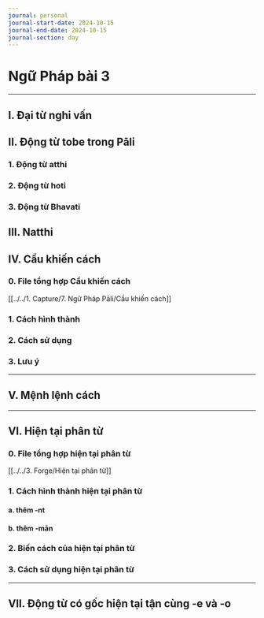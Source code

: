 ```yaml
---
journal: personal
journal-start-date: 2024-10-15
journal-end-date: 2024-10-15
journal-section: day
---
```

# Ngữ Pháp bài 3
---
## I. Đại từ nghi vấn

## II. Động từ tobe trong Pāli
### 1. Động từ atthi

### 2. Động từ hoti

### 3. Động từ Bhavati

## III. Natthi


## IV. Cầu khiến cách

### 0. File tổng hợp Cầu khiến cách
[[../../1. Capture/7. Ngữ Pháp Pāli/Cầu khiến cách]]

### 1. Cách hình thành

### 2. Cách sử dụng

### 3. Lưu ý

---
## V. Mệnh lệnh cách

---

## VI. Hiện tại phân từ
### 0. File tổng hợp hiện tại phân từ
[[../../3. Forge/Hiện tại phân từ]]
### 1. Cách hình thành hiện tại phân từ
#### a. thêm -nt
#### b. thêm -mān

### 2. Biến cách của hiện tại phân từ

### 3. Cách sử dụng hiện tại phân từ

---

## VII. Động từ có gốc hiện tại tận cùng -e và -o


